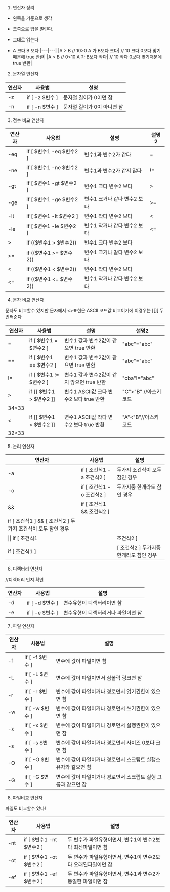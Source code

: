 1. 연산자 정리

- 왼쪽을 기준으로 생각 

- 크쪽으로 입을 벌린다.

- 그대로 읽는다 

- A 크다 B 보다 
|---|---|
|A > B  // 10>0	A 가 B보다 크다| // 10 크다 0보다  맞기때문에 true 반환|
|A < B  // 0<10	A 가 B보다 작다| // 10 작다 0보다  맞기때문에 true 반환|
2. 문자열 연산자

|연산자|사용법|설명|
|---|---|---|
|-z	|if [ -z $변수 ]|	문자열 길이가 0이면 참|
|-n	|if [ -n $변수 ]|	문자열 길이가 0이 아니면 참|
3. 정수 비교 연산자

|연산자|사용법|설명|설명2|
|---|---|---|---|
|-eq	|if [ $변수1 -eq $변수2 ]	|변수1과 변수2가 같다  |	=|
|-ne	|if [ $변수1 -ne $변수2 ]	|변수1과 변수2가 같지 않다   	|!=|
|-gt	|if [ $변수1 -gt $변수2 ]	|변수1 크다 변수2 보다	|>|
|-ge	|if [ $변수1 -ge $변수2 ]	|변수1 크거나 같다 변수2 보다	|>=|
|-lt	|if [ $변수1 -lt $변수2 ]	|변수1 작다 변수2 보다	|<|
|-le	|if [ $변수1 -le $변수2 ]	|변수1 작거나 같다 변수2 보다	|<=|
|>	|if (($변수1 > $변수2))	|변수1 크다 변수2 보다	 ||
|>=	|if (($변수1 >= $변수2))	|변수1 크거나 같다 변수2 보다	|| 
|<	|if (($변수1 < $변수2))	|변수1 작다 변수2 보다	 ||
|<=	|if (($변수1 <= $변수2))	|변수1 작거나 같다 변수2 보다	 ||
4. 문자 비교 연산자

문자도 비교할수 있지만 문자에서 <>표현은 ASCII 코드값 비교이기에 이경우는 [[]] 두번써준다

|연산자|사용법|설명|설명2|
|---|---|---|---|
|=	|if [ $변수1 = $변수2 ]	|변수1 값과 변수2값이 같으면 true 반환	|"abc"="abc"|
|==	|if [ $변수1 == $변수2 ]	|변수1 값과 변수2값이 같으면 true 반환	|"abc"="abc"|
|!=	|if [ $변수1 != $변수2 ]	|변수1 값과 변수2값이 같지 않으면 true 반환	|"cba"!="abc"|
|>	|if [[ $변수1 > $변수2 ]]	|변수1 ASCII값 크다 변수2 보다 true 반환	|"C">"B" //아스키코드  
34>33|
|<	|if [[ $변수1 < $변수2 ]]	|변수1 ASCII값 작다 변수2 보다 true 반환	|"A"<"B"//아스키코드  
32<33|

5. 논리 연산자

|연산자|사용법|설명|
|---|---|---|
|-a	|if [ 조건식1 -a 조건식2 ] 	|두가지 조건식이 모두 참인 경우|
|-o	|if [ 조건식1 -o 조건식2 ] 	|두가지중 한개라도 참인 경우|
|&&	|if [ 조건식1 && 조건식2 ]   
|if [ 조건식1 ] && [ 조건식2 ] 	  두가지 조건식이 모두 참인 경우|
|\|\|	if [ 조건식1 || 조건식2 ]   
if [ 조건식1 ] || [ 조건식2 ] 	두가지중 한개라도 참인 경우|


6. 디렉터리 연산자

//디렉터리 인지 확인 

|연산자|사용법|설명|
|---|---|---|
|-d	|if [ -d $변수 ]	|변수유형이 디렉터리이면 참|
|-e	|if [ -e $변수 ]	|변수유형이 디렉터리거나 파일이면 참|
7. 파일 연산자

|연산자|사용법|설명|
|---|---|---|
|-f	|if [ -f $변수 ]	|변수에 값이 파일이면 참|
|-L	|if [ -L $변수 ]	|변수에 값이 파일이면서 심볼릭 링크면 참|
|-r	|if [ -r $변수 ]	|변수에 값이 파일이거나 경로면서 읽기권한이 있으면 참|
|-w	|if [ -w $변수 ]	|변수에 값이 파일이거나 경로면서 쓰기권한이 있으면 참|
|-x	|if [ -x $변수 ]	|변수에 값이 파일이거나 경로면서 실행권한이 있으면 참|
|-s	|if [ -s $변수 ]	|변수에 값이 파일이거나 경로면서 사이즈 0보다 크면 참|
|-O	|if [ -O $변수 ]	|변수에 값이 파일이거나 경로면서 스크립트 실행소유자와 같으면 참|
|-G	|if [ -G $변수 ]	|변수에 값이 파일이거나 경로면서 스크립트 실행 그룹과 같으면 참|

8. 파일비교 연산자

파일도 비교할수 있다!

|연산자|사용법|설명|
|---|---|---|
|-nt	|if [ $변수1 -nt $변수2 ]	|두 변수가 파일유형이면서, 변수1이 변수2보다 최신파일이면 참|
|-ot	|if [ $변수1 -ot $변수2 ]	|두 변수가 파일유형이면서, 변수1이 변수2보다 오래된파일이면 참|
|-ef	|if [ $변수1 -ef $변수2 ]	|두 변수가 파일유형이면서, 변수1과 변수2가 동일한 파일이면 참|
 
